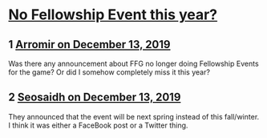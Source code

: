 # [No Fellowship Event this year?](https://community.fantasyflightgames.com/topic/303332-no-fellowship-event-this-year/)

## 1 [Arromir on December 13, 2019](https://community.fantasyflightgames.com/topic/303332-no-fellowship-event-this-year/?do=findComment&comment=3848349)

Was there any announcement about FFG no longer doing Fellowship Events for the game? Or did I somehow completely miss it this year?

## 2 [Seosaidh on December 13, 2019](https://community.fantasyflightgames.com/topic/303332-no-fellowship-event-this-year/?do=findComment&comment=3848413)

They announced that the event will be next spring instead of this fall/winter. I think it was either a FaceBook post or a Twitter thing.

